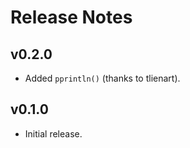 # Release Notes


## v0.2.0

- Added `pprintln()` (thanks to tlienart).

## v0.1.0

- Initial release.
